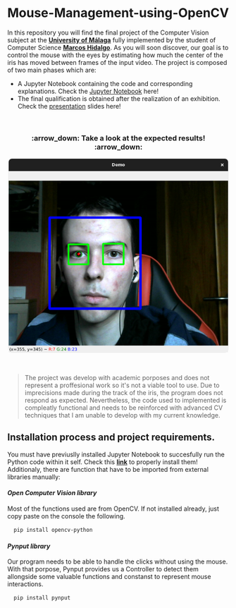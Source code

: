 # Mouse-Management-using-OpenCV
In this repository you will find the final project of the Computer Vision subject at the **[University of Málaga](https://www.uma.es/#gsc.tab=0)** fully implemented by the student of Computer Science **[Marcos Hidalgo](https://github.com/MarkosHB)**. As you will soon discover, our goal is to control the mouse with the eyes by estimating how much the center of the iris has moved between frames of the input video. The project is composed of two main phases which are:
- A Jupyter Notebook containing the code and corresponding explanations. Check the [Jupyter Notebook](./ProyectoFinal.ipynb) here!
- The final qualification is obtained after the realization of an exhibition. Check the [presentation](./Presentation.pdf) slides here!

<br>
<h3 align="center">
 :arrow_down: Take a look at the expected results! :arrow_down:
</h3>

<p align="center">
  <img src="./images/demo.png" width="500">
</p>
<br>

> The project was develop with academic porposes and does not represent a proffesional work so it's not a viable tool to use. Due to imprecisions made during the track of the iris, the program does not respond as expected. Nevertheless, the code used to implemented is compleatly functional and needs to be reinforced with advanced CV techniques that I am unable to develop with my current knowledge.

## Installation process and project requirements.
You must have previuslly installed Jupyter Notebook to succesfully run the Python code within it self. Check this **[link](https://docs.jupyter.org/en/latest/install/notebook-classic.html)** to properly install them!
Additionaly, there are function that have to be imported from external libraries manually:

#### _Open Computer Vision library_
Most of the functions used are from OpenCV. If not installed already, just copy paste on the console the following.
```bash
  pip install opencv-python
```

#### _Pynput library_
Our program needs to be able to handle the clicks without using the mouse. With that porpose, Pynput provides us a Controller to detect them allongside some valuable functions and constanst to represent mouse interactions.
```bash
  pip install pynput
```
